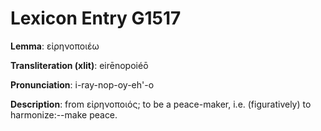 # Lexicon Entry G1517

**Lemma**: εἰρηνοποιέω

**Transliteration (xlit)**: eirēnopoiéō

**Pronunciation**: i-ray-nop-oy-eh'-o

**Description**:
from εἰρηνοποιός; to be a peace-maker, i.e. (figuratively) to harmonize:--make peace.
